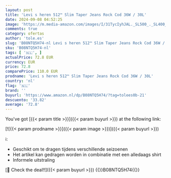 ```yaml
---
layout: post
title: 'Levi s heren 512™ Slim Taper Jeans Rock Cod 36W / 30L'
date: 2024-09-08 04:52:25
image: 'https://m.media-amazon.com/images/I/31TycIyhJAL._SL500_._SL400_.jpg'
comments: true
category: ofertas
author: 'tole.es'
slug: 'B08NTQ5H74-nl Levi s heren 512™ Slim Taper Jeans Rock Cod 36W / 30L'
sku: 'B08NTQ5H74-nl'
tags: [ '🇳🇱', ]
actualPrice: 72.8 EUR
currency: EUR
price: 72.8
comparePrice: 110.0 EUR
prodname: 'Levi s heren 512™ Slim Taper Jeans Rock Cod 36W / 30L'
country: 'nl'
flag: '🇳🇱'
brand: ''
buyurl: 'https://www.amazon.nl/dp/B08NTQ5H74/?tag=tolees0b-21'
descuento: '33.82'
average: '72.8'
---
```


You've got [{{< param title >}}]({{< param buyurl >}}) at the following link:

[![{{< param prodname >}}]({{< param image >}})]({{< param buyurl >}})

ℹ️:

- Geschikt om te dragen tijdens verschillende seizoenen
- Het artikel kan gedragen worden in combinatie met een alledaags shirt
- Informele uitstraling

[🛒 Check the deal!!]({{< param buyurl >}})
{{<world>}}B08NTQ5H74{{</world>}}
